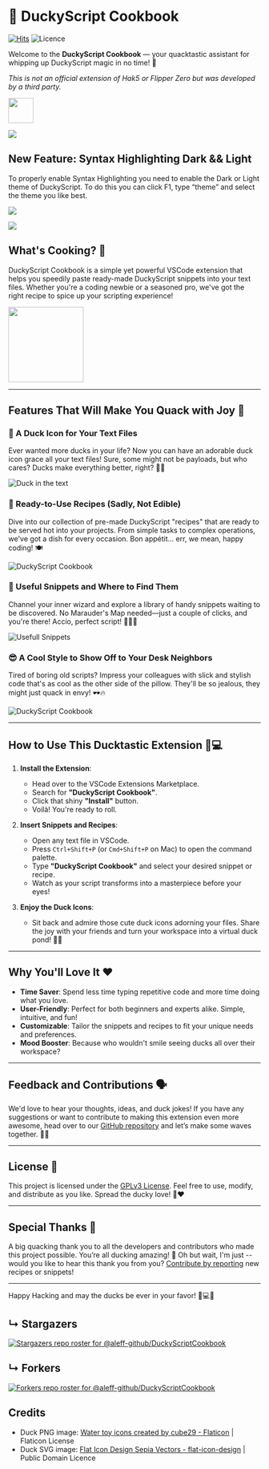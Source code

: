 # 🦆 DuckyScript Cookbook

[![Hits](https://hits.seeyoufarm.com/api/count/incr/badge.svg?url=https%3A%2F%2Fgithub.com%2Faleff-github%2FDuckyScriptCookbook%2F&count_bg=%23FFBD11&title_bg=%23800000&icon=visualstudiocode.svg&icon_color=%233CA8F1&title=HITS&edge_flat=false)](https://hits.seeyoufarm.com) ![Licence](https://img.shields.io/badge/Licence-GPLv3-%239e264c?style=for-the-badge)

Welcome to the **DuckyScript Cookbook** — your quacktastic assistant for whipping up DuckyScript magic in no time! 🚀

_This is not an official extension of Hak5 or Flipper Zero but was developed by a third party._

<a href="https://marketplace.visualstudio.com/items?itemName=Aleff.duckyscriptcookbook"><img src="https://code.visualstudio.com/assets/images/code-stable.png" width="50" /></a>

![](https://github.com/aleff-github/Deposito/blob/main/DuckyScriptCookbook/Hak5%20Disclaimer.png?raw=true)

## New Feature: Syntax Highlighting Dark && Light

To properly enable Syntax Highlighting you need to enable the Dark or Light theme of DuckyScript. To do this you can click F1, type “theme” and select the theme you like best.

![](https://github.com/aleff-github/Deposito/blob/main/DuckyScriptCookbook/dark.png?raw=true)

![](https://github.com/aleff-github/Deposito/blob/main/DuckyScriptCookbook/light.png?raw=true)

## What's Cooking? 🍳

DuckyScript Cookbook is a simple yet powerful VSCode extension that helps you speedily paste ready-made DuckyScript snippets into your text files. Whether you're a coding newbie or a seasoned pro, we've got the right recipe to spice up your scripting experience!

<img src="https://github.com/aleff-github/DuckyScriptCookbook/blob/main/images/icon.png?raw=true" width="150"/>

---

## Features That Will Make You Quack with Joy 🥳

### 🐤 A Duck Icon for Your Text Files

Ever wanted more ducks in your life? Now you can have an adorable duck icon grace all your text files! Sure, some might not be payloads, but who cares? Ducks make everything better, right? 🦆✨

![Duck in the text](https://github.com/aleff-github/Deposito/blob/main/DuckyScriptCookbook/Ducky-In-The-Text.png?raw=true)

### 📖 Ready-to-Use Recipes (Sadly, Not Edible)
Dive into our collection of pre-made DuckyScript "recipes" that are ready to be served hot into your projects. From simple tasks to complex operations, we've got a dish for every occasion. Bon appétit... err, we mean, happy coding! 🍽️

![DuckyScript Cookbook](https://github.com/aleff-github/Deposito/blob/main/DuckyScriptCookbook/Ducky-Script-Cookbook.gif?raw=true)

### 📝 Useful Snippets and Where to Find Them
Channel your inner wizard and explore a library of handy snippets waiting to be discovered. No Marauder's Map needed—just a couple of clicks, and you're there! Accio, perfect script! 🧙‍♂️✨

![Usefull Snippets](https://github.com/aleff-github/Deposito/blob/main/DuckyScriptCookbook/Usefull-Snippets.gif?raw=true)

### 😎 A Cool Style to Show Off to Your Desk Neighbors
Tired of boring old scripts? Impress your colleagues with slick and stylish code that's as cool as the other side of the pillow. They'll be so jealous, they might just quack in envy! 🕶️🔥

![DuckyScript Cookbook](https://github.com/aleff-github/Deposito/blob/main/DuckyScriptCookbook/Beautiful-Menu.gif?raw=true)

---

## How to Use This Ducktastic Extension 🦆💻

1. **Install the Extension**:
   - Head over to the VSCode Extensions Marketplace.
   - Search for **"DuckyScript Cookbook"**.
   - Click that shiny **"Install"** button.
   - Voilà! You're ready to roll.

2. **Insert Snippets and Recipes**:
   - Open any text file in VSCode.
   - Press `Ctrl+Shift+P` (or `Cmd+Shift+P` on Mac) to open the command palette.
   - Type **"DuckyScript Cookbook"** and select your desired snippet or recipe.
   - Watch as your script transforms into a masterpiece before your eyes!

3. **Enjoy the Duck Icons**:
   - Sit back and admire those cute duck icons adorning your files. Share the joy with your friends and turn your workspace into a virtual duck pond! 🦆🌊

---

## Why You'll Love It ❤️

- **Time Saver**: Spend less time typing repetitive code and more time doing what you love.
- **User-Friendly**: Perfect for both beginners and experts alike. Simple, intuitive, and fun!
- **Customizable**: Tailor the snippets and recipes to fit your unique needs and preferences.
- **Mood Booster**: Because who wouldn't smile seeing ducks all over their workspace?

---

## Feedback and Contributions 🗣️

We'd love to hear your thoughts, ideas, and duck jokes! If you have any suggestions or want to contribute to making this extension even more awesome, head over to our [GitHub repository](https://github.com/aleff-github/DuckyScriptCookbook) and let’s make some waves together. 🦆🤝

---

## License 📄

This project is licensed under the [GPLv3 License](./LICENSE). Feel free to use, modify, and distribute as you like. Spread the ducky love! 🦆❤️

---

## Special Thanks 🎉

A big quacking thank you to all the developers and contributors who made this project possible. You’re all ducking amazing! 🙌 Oh but wait, I'm just -- would you like to hear this thank you from you? [Contribute by reporting](https://github.com/aleff-github/DuckyScriptCookbook/issues) new recipes or snippets!

---

Happy Hacking and may the ducks be ever in your favor! 🦆💻✨

## ↳ Stargazers

[![Stargazers repo roster for @aleff-github/DuckyScriptCookbook](https://reporoster.com/stars/aleff-github/DuckyScriptCookbook)](https://github.com/aleff-github/DuckyScriptCookbook/stargazers)

## ↳ Forkers

[![Forkers repo roster for @aleff-github/DuckyScriptCookbook](https://reporoster.com/forks/aleff-github/DuckyScriptCookbook)](https://github.com/aleff-github/DuckyScriptCookbook/network/members)

## Credits

- Duck PNG image: <a href="https://www.flaticon.com/free-icons/water-toy" title="water toy icons">Water toy icons created by cube29 - Flaticon</a> | Flaticon License
- Duck SVG image: <a href="https://www.svgrepo.com/svg/485117/duck">Flat Icon Design Sepia Vectors - flat-icon-design</a> | Public Domain Licence
